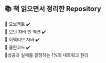 📚 책 읽으면서 정리한 Repository
---
📕 오브젝트 ✔️   
📙 모던 자바 인 액션 ✔️  
📘 이펙티브 자바 ✔️  
📗 클린코드 ✔️  
📓성공과 실패를 결정하는 1%의 네트워크 원리

